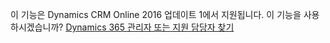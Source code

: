 이 기능은 Dynamics CRM Online 2016 업데이트 1에서 지원됩니다. 이 기능을 사용하시겠습니까? [Dynamics 365 관리자 또는 지원 담당자 찾기](http://../basics/find-administrator-support.md)